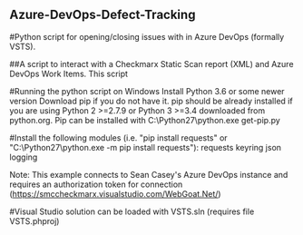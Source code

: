 ## Azure-DevOps-Defect-Tracking
#Python script for opening/closing issues with in Azure DevOps (formally VSTS). 

##A script to interact with a Checkmarx Static Scan report (XML) and Azure DevOps Work Items. This script 

#Running the python script on Windows
Install Python 3.6 or some newer version
Download pip if you do not have it. pip should be already installed if you are using Python 2 >=2.7.9 or Python 3 >=3.4 downloaded from python.org. Pip can be installed with C:\Python27\python.exe get-pip.py

#Install the following modules (i.e. "pip install requests" or "C:\Python27\python.exe -m pip install requests"):
  requests
  keyring
  json
  logging
  
Note: This example connects to Sean Casey's Azure DevOps instance and requires an authorization token for connection (https://smccheckmarx.visualstudio.com/WebGoat.Net/)

#Visual Studio solution can be loaded with VSTS.sln (requires file VSTS.phproj)
